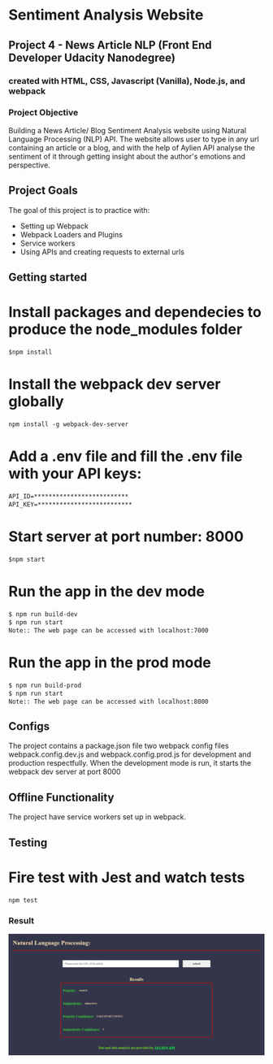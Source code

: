 # Sentiment Analysis Website

## Project 4 - News Article NLP (Front End Developer Udacity Nanodegree)

### created with HTML, CSS, Javascript (Vanilla), Node.js, and webpack


### Project Objective

Building a News Article/ Blog Sentiment Analysis website using Natural Language Processing (NLP) API. The website allows user to type in any url containing an article or a blog, and with the help of Aylien API analyse the sentiment of it through getting insight about the author's emotions and perspective.

## Project Goals

The goal of this project is to practice with:
- Setting up Webpack
- Webpack Loaders and Plugins
- Service workers
- Using APIs and creating requests to external urls


## Getting started

# Install packages and dependecies to produce the node_modules folder
	$npm install

# Install the webpack dev server globally
	npm install -g webpack-dev-server

# Add a .env file and fill the .env file with your API keys:
	API_ID=**************************
	API_KEY=**************************

# Start server at port number: 8000
    $npm start

# Run the app in the dev mode
	$ npm run build-dev
	$ npm run start
	Note:: The web page can be accessed with localhost:7000

# Run the app in the prod mode
	$ npm run build-prod
	$ npm run start
	Note:: The web page can be accessed with localhost:8000


## Configs
The project contains a package.json file two webpack config files webpack.config.dev.js and webpack.config.prod.js for development and production respectfully. When the development mode is run, it starts the webpack dev server at port 8000


## Offline Functionality
The project have service workers set up in webpack.


## Testing

# Fire test with Jest and watch tests
    npm test


### Result
<img src='screenshots/result.png'>


